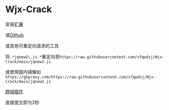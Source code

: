 # Wjx-Crack

安装[扩展](https://chrome.google.com/webstore/detail/reres/gieocpkbblidnocefjakldecahgeeica)

或[Github](https://github.com/annnhan/ReRes)

或其他可重定向请求的工具

将`.*jqnew2\.js.*`重定向至`https://raw.githubusercontent.com/xfqwdsj/Wjx-Crack/main/jqnew2.js`

或使用国内镜像如`https://ghproxy.com/https://raw.githubusercontent.com/xfqwdsj/Wjx-Crack/main/jqnew2.js`

[跨域插件](https://chrome.google.com/webstore/detail/allow-cors-access-control/lhobafahddgcelffkeicbaginigeejlf/related)

直接提交即为2秒